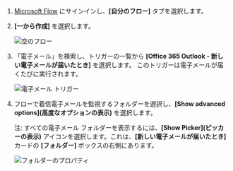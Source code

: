 1. [Microsoft Flow](https://flow.microsoft.com) にサインインし、**[自分のフロー]** タブを選択します。
2. **[一から作成]** を選択します。
   
    ![空のフロー](includes/media/email-triggers/email-triggers-create-blank.png)
3. 「電子メール」を検索し、トリガーの一覧から **[Office 365 Outlook - 新しい電子メールが届いたとき]** を選択します。 このトリガーは電子メールが届くたびに実行されます。
   
    ![電子メール トリガー](includes/media/email-triggers/email-triggers-1.png)
4. フローで着信電子メールを監視するフォルダーを選択し、**[Show advanced options]\(高度なオプションの表示)** を選択します。
   
     注: すべての電子メール フォルダーを表示するには、**[Show Picker]\(ピッカーの表示)** アイコンを選択します。これは、**[新しい電子メールが届いたとき]** カードの **[フォルダー]** ボックスの右側にあります。
   
    ![フォルダーのプロパティ](includes/media/email-triggers/email-triggers-subject-folder.png)

